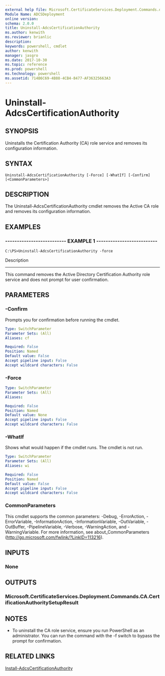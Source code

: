```yaml
---
external help file: Microsoft.CertificateServices.Deployment.Commands.dll-Help.xml
Module Name: ADCSDeployment
online version: 
schema: 2.0.0
title: Uninstall-AdcsCertificationAuthority
ms.author: kenwith
ms.reviewer: brianlic
description: 
keywords: powershell, cmdlet
author: kenwith
manager: jasgro
ms.date: 2017-10-30
ms.topic: reference
ms.prod: powershell
ms.technology: powershell
ms.assetid: 714B6C69-4B88-4CB4-8477-AF36325663A3
---
```


# Uninstall-AdcsCertificationAuthority

## SYNOPSIS
Uninstalls the Certification Authority (CA) role service and removes its configuration information.

## SYNTAX

```
Uninstall-AdcsCertificationAuthority [-Force] [-WhatIf] [-Confirm] [<CommonParameters>]
```

## DESCRIPTION
The Uninstall-AdcsCertificationAuthority cmdlet removes the Active CA role and removes its configuration information.

## EXAMPLES

### -------------------------- EXAMPLE 1 --------------------------
```
C:\PS>Uninstall-AdcsCertificationAuthority -force
```

Description

-----------

This command removes the Active Directory Certification Authority role service and does not prompt for user confirmation.

## PARAMETERS

### -Confirm
Prompts you for confirmation before running the cmdlet.

```yaml
Type: SwitchParameter
Parameter Sets: (All)
Aliases: cf

Required: False
Position: Named
Default value: False
Accept pipeline input: False
Accept wildcard characters: False
```

### -Force

```yaml
Type: SwitchParameter
Parameter Sets: (All)
Aliases: 

Required: False
Position: Named
Default value: None
Accept pipeline input: False
Accept wildcard characters: False
```

### -WhatIf
Shows what would happen if the cmdlet runs.
The cmdlet is not run.

```yaml
Type: SwitchParameter
Parameter Sets: (All)
Aliases: wi

Required: False
Position: Named
Default value: False
Accept pipeline input: False
Accept wildcard characters: False
```

### CommonParameters
This cmdlet supports the common parameters: -Debug, -ErrorAction, -ErrorVariable, -InformationAction, -InformationVariable, -OutVariable, -OutBuffer, -PipelineVariable, -Verbose, -WarningAction, and -WarningVariable. For more information, see about_CommonParameters (http://go.microsoft.com/fwlink/?LinkID=113216).

## INPUTS

### None

## OUTPUTS

### Microsoft.CertificateServices.Deployment.Commands.CA.CertificationAuthoritySetupResult

## NOTES
* To uninstall the CA role service, ensure you run PowerShell as an administrator. You can run the command with the -f switch to bypass the prompt for confirmation.

## RELATED LINKS

[Install-AdcsCertificationAuthority](./Install-AdcsCertificationAuthority.md)
